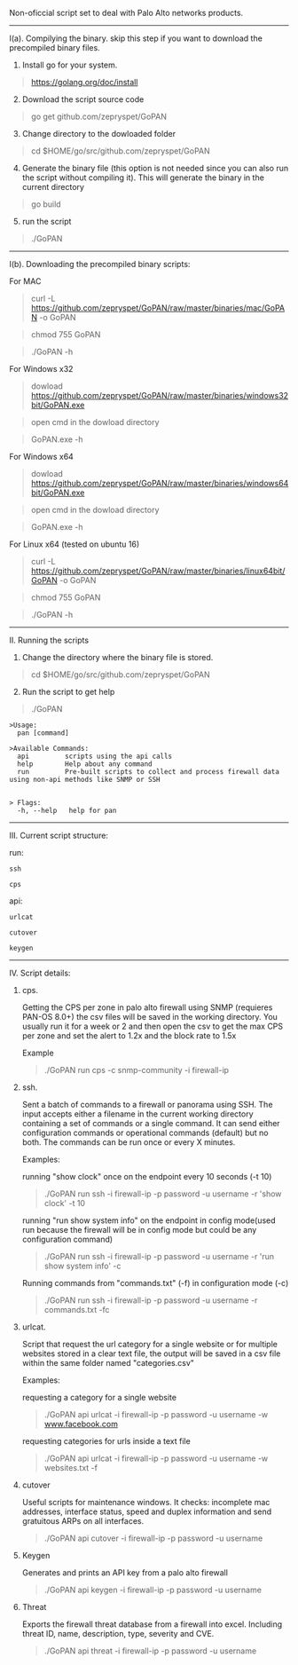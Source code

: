 Non-oficcial script set to deal with Palo Alto networks products.

___
I(a). Compilying the binary. skip this step if you want to download the precompiled binary files.

1. Install go for your system.
>https://golang.org/doc/install

2. Download the script source code 
> go get github.com/zepryspet/GoPAN

3. Change directory to the dowloaded folder
> cd $HOME/go/src/github.com/zepryspet/GoPAN

4. Generate the binary file (this option is not needed since you can also run the script without compiling it). This will generate the binary in the current directory
> go build

5. run the script
>./GoPAN
___

I(b). Downloading the precompiled binary scripts:

For MAC

>curl -L https://github.com/zepryspet/GoPAN/raw/master/binaries/mac/GoPAN -o GoPAN

>chmod 755 GoPAN

>./GoPAN -h


For Windows x32

> dowload https://github.com/zepryspet/GoPAN/raw/master/binaries/windows32bit/GoPAN.exe

> open cmd in the dowload directory

>GoPAN.exe -h 


For Windows x64

> dowload https://github.com/zepryspet/GoPAN/raw/master/binaries/windows64bit/GoPAN.exe

> open cmd in the dowload directory

>GoPAN.exe -h


For Linux x64 (tested on ubuntu 16)

>curl -L https://github.com/zepryspet/GoPAN/raw/master/binaries/linux64bit/GoPAN -o GoPAN

>chmod 755 GoPAN

>./GoPAN -h


___
II. Running the scripts

1. Change the directory where the binary file is stored.
> cd $HOME/go/src/github.com/zepryspet/GoPAN

2. Run the script to get help

> ./GoPAN
    
    
    >Usage:
      pan [command]

    >Available Commands:
      api         scripts using the api calls
      help        Help about any command
      run         Pre-built scripts to collect and process firewall data using non-api methods like SNMP or SSH


    > Flags:
      -h, --help   help for pan

___

III. Current script structure:

run:

    ssh

    cps

api:

    urlcat
    
    cutover
    
    keygen
    
___
IV. Script details:

1. cps. 

    Getting the CPS per zone in palo alto firewall using SNMP (requieres PAN-OS 8.0+) the csv files will be saved in the working directory. You usually run it for a week or 2 and then open the csv to get the max CPS per zone and set the alert to 1.2x and the block rate to 1.5x

    Example
    > ./GoPAN run cps -c snmp-community -i firewall-ip

2. ssh.

    Sent a batch of commands to a firewall or panorama using SSH. The input accepts either a filename in the current working directory containing a set of commands or a single command. It can send either configuration commands or operational commands (default) but no both. The commands can be run once or every X minutes.

    Examples:
    
    running "show clock" once on the endpoint every 10 seconds (-t 10)
    >./GoPAN run ssh -i firewall-ip -p password -u username -r 'show clock' -t 10
    
    running "run show system info" on the endpoint in config mode(used run because the firewall will be in config mode but could be any configuration command)
    >./GoPAN run ssh -i firewall-ip -p password -u username -r 'run show system info' -c
    
    Running commands from "commands.txt" (-f) in configuration mode (-c)
    >./GoPAN run ssh -i firewall-ip -p password -u username -r commands.txt -fc
    
    
3. urlcat.

    Script that request the url category for a single website or for multiple websites stored in a clear text file, the output will be saved in a csv file within the same folder named "categories.csv"

    Examples:
    
    requesting a category for a single website
    
    >./GoPAN api urlcat -i firewall-ip -p password -u username -w www.facebook.com 

    requesting categories for urls inside a text file
    
    >./GoPAN api urlcat -i firewall-ip -p password -u username -w websites.txt -f
    
4. cutover

    Useful scripts for maintenance windows. It checks: incomplete mac addresses, interface status, speed and duplex information and send gratuitous ARPs on all interfaces.
    
    >./GoPAN api cutover -i firewall-ip -p password -u username
    
5. Keygen

    Generates and prints an API key from a palo alto firewall
    
    >./GoPAN api keygen -i firewall-ip -p password -u username
    
6. Threat

    Exports the firewall threat database from a firewall into excel. Including threat ID, name, description, type, severity and CVE.
    
    >./GoPAN api threat -i firewall-ip -p password -u username
